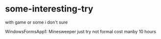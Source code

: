 # some-interesting-try
with game or some i don't sure

WindowsFormsApp1: Minesweeper
just try not formal
cost manby 10 hours
